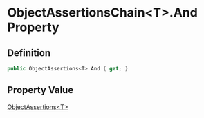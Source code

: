 # ObjectAssertionsChain&lt;T&gt;.And Property
## Definition

```c#
public ObjectAssertions<T> And { get; }
```

## Property Value

[ObjectAssertions&lt;T&gt;](MrKWatkins.Assertions.ObjectAssertions-1.md)
